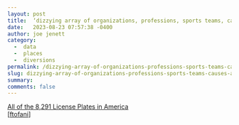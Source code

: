 ```yaml
---
layout: post
title:  ‘dizzying array of organizations, professions, sports teams, causes and other groups’
date:   2023-08-23 07:57:38 -0400
author: joe jenett
category:
  -  data
  -  places
  -  diversions
permalink: /dizzying-array-of-organizations-professions-sports-teams-causes-and-other-groups/
slug: dizzying-array-of-organizations-professions-sports-teams-causes-and-other-groups
summary: 
comments: false
---
```

<a title="All of the 8,291 License Plates in America" href="https://www.beautifulpublicdata.com/all-of-the-license-plates-in-the-united-states/">All of the 8,291 License Plates in America</a><br>[<a href="https://pinboard.in/u:ftofani">ftofani</a>]

<a style="display:none;" href="https://brid.gy/publish/mastodon"><small>(cross-posted to mastodon)</small></a>